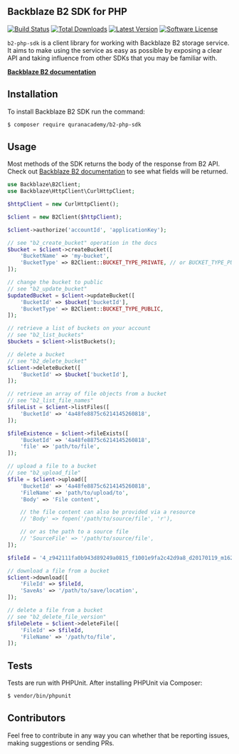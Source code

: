 ## Backblaze B2 SDK for PHP

[![Build Status](https://img.shields.io/travis/quranacademy/b2-php-sdk.svg?style=flat-square)](https://travis-ci.org/quranacademy/b2-php-sdk)
[![Total Downloads](https://img.shields.io/packagist/dt/quranacademy/b2-php-sdk.svg?style=flat-square)](https://packagist.org/packages/quranacademy/b2-php-sdk)
[![Latest Version](https://img.shields.io/github/release/quranacademy/b2-php-sdk.svg?style=flat-square)](https://github.com/quranacademy/b2-php-sdk/releases)
[![Software License](https://img.shields.io/badge/license-MIT-brightgreen.svg?style=flat-square)](LICENSE.md)

`b2-php-sdk` is a client library for working with Backblaze B2 storage service. It aims to make using the service as
easy as possible by exposing a clear API and taking influence from other SDKs that you may be familiar with.

**[Backblaze B2 documentation](https://www.backblaze.com/b2/docs/)**

## Installation

To install Backblaze B2 SDK run the command:

```bash
$ composer require quranacademy/b2-php-sdk
```

## Usage

Most methods of the SDK returns the body of the response from B2 API.
Check out [Backblaze B2 documentation](https://www.backblaze.com/b2/docs/) to see what fields will be returned.

```php
use Backblaze\B2Client;
use Backblaze\HttpClient\CurlHttpClient;

$httpClient = new CurlHttpClient();

$client = new B2Client($httpClient);

$client->authorize('accountId', 'applicationKey');

// see "b2_create_bucket" operation in the docs
$bucket = $client->createBucket([
    'BucketName' => 'my-bucket',
    'BucketType' => B2Client::BUCKET_TYPE_PRIVATE, // or BUCKET_TYPE_PUBLIC
]);

// change the bucket to public
// see "b2_update_bucket"
$updatedBucket = $client->updateBucket([
    'BucketId' => $bucket['bucketId'],
    'BucketType' => B2Client::BUCKET_TYPE_PUBLIC,
]);

// retrieve a list of buckets on your account
// see "b2_list_buckets"
$buckets = $client->listBuckets();

// delete a bucket
// see "b2_delete_bucket"
$client->deleteBucket([
    'BucketId' => $bucket['bucketId'],
]);

// retrieve an array of file objects from a bucket
// see "b2_list_file_names"
$fileList = $client->listFiles([
    'BucketId' => '4a48fe8875c6214145260818',
]);

$fileExistence = $client->fileExists([
    'BucketId' => '4a48fe8875c6214145260818',
    'file' => 'path/to/file',
]);

// upload a file to a bucket
// see "b2_upload_file"
$file = $client->upload([
    'BucketId' => '4a48fe8875c6214145260818',
    'FileName' => 'path/to/upload/to',
    'Body' => 'File content',

    // the file content can also be provided via a resource
    // 'Body' => fopen('/path/to/source/file', 'r'),

    // or as the path to a source file
    // 'SourceFile' => '/path/to/source/file',
]);

$fileId = '4_z942111fa0b943d89249a0815_f1001e9fa2c42d9a8_d20170119_m162445_c001_v0001032_t0057';

// download a file from a bucket
$client->download([
    'FileId' => $fileId,
    'SaveAs' => '/path/to/save/location',
]);

// delete a file from a bucket
// see "b2_delete_file_version"
$fileDelete = $client->deleteFile([
    'FileId' => $fileId,
    'FileName' => '/path/to/file',
]);
```

## Tests

Tests are run with PHPUnit. After installing PHPUnit via Composer:

```bash
$ vendor/bin/phpunit
```

## Contributors

Feel free to contribute in any way you can whether that be reporting issues, making suggestions or sending PRs.
